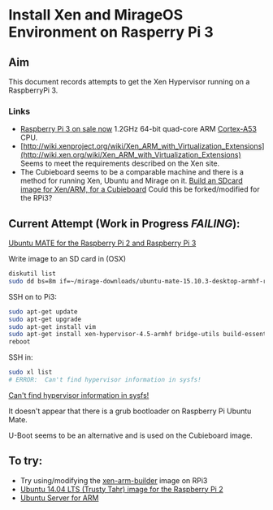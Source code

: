 # Install Xen and MirageOS Environment on Rasperry Pi 3

## Aim

This document records attempts to get the Xen Hypervisor running on a RaspberryPi 3.

### Links
* [Raspberry Pi 3 on sale now](https://www.raspberrypi.org/blog/raspberry-pi-3-on-sale/)
  1.2GHz 64-bit quad-core ARM [Cortex-A53](http://www.arm.com/products/processors/cortex-a/cortex-a53-processor.php) CPU.
* [http://wiki.xenproject.org/wiki/Xen_ARM_with_Virtualization_Extensions](http://wiki.xen.org/wiki/Xen_ARM_with_Virtualization_Extensions)
  Seems to meet the requirements described on the Xen site.
* The Cubieboard seems to be a comparable machine and there is a
  method for running Xen, Ubuntu and Mirage on it.
  [Build an SDcard image for Xen/ARM, for a Cubieboard](https://github.com/mirage/xen-arm-builder)
  Could this be forked/modified for the RPi3?


## Current Attempt (Work in Progress _FAILING_):

[Ubuntu MATE for the Raspberry Pi 2 and Raspberry Pi 3](https://ubuntu-mate.org/raspberry-pi/)

Write image to an SD card in (OSX)
```sh
diskutil list
sudo dd bs=8m if=~/mirage-downloads/ubuntu-mate-15.10.3-desktop-armhf-raspberry-pi-2.img of=/dev/disk{{x}}
```

SSH on to Pi3:
```sh
sudo apt-get update
sudo apt-get upgrade
sudo apt-get install vim
sudo apt-get install xen-hypervisor-4.5-armhf bridge-utils build-essential git
reboot
```

SSH in:
```sh
sudo xl list
# ERROR:  Can't find hypervisor information in sysfs!
```

[Can't find hypervisor information in sysfs!](https://xen-orchestra.com/blog/cant-find-hypervisor-information-in-sysfs/)

It doesn't appear that there is a grub bootloader on Raspberry Pi Ubuntu Mate.

U-Boot seems to be an alternative and is used on the Cubieboard image.


## To try:

* Try using/modifying the [xen-arm-builder](https://github.com/mirage/xen-arm-builder) image on RPi3
* [Ubuntu 14.04 LTS (Trusty Tahr) image for the Raspberry Pi 2](https://wiki.ubuntu.com/ARM/RaspberryPi)
* [Ubuntu Server for ARM](http://www.ubuntu.com/download/server/arm)
